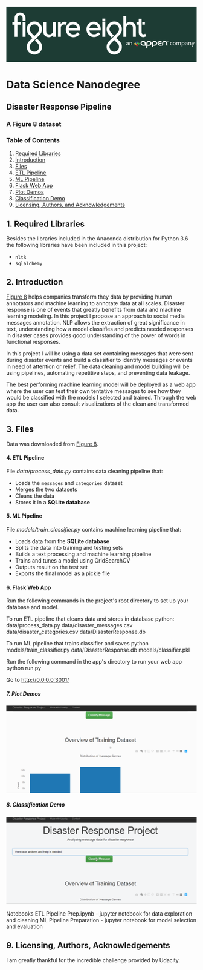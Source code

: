 ![fig8](https://github.com/sousablde/Disaster-Response-Pipeline/blob/master/Images/f8logo.PNG)

# Data Science Nanodegree
## Disaster Response Pipeline
### A Figure 8 dataset

### Table of Contents
1. [Required Libraries](#libraries)
2. [Introduction](#introduction)
3. [Files](#files)
4. [ETL Pipeline](#ETL)
5. [ML Pipeline](#ML)
6. [Flask Web App](#Flask)
7. [Plot Demos](#demo1)
8. [Classification Demo](#demo2)
9. [Licensing, Authors, and Acknowledgements](#licensing)


## 1. Required Libraries <a name="libraries"></a>
Besides the libraries included in the Anaconda distribution for Python 3.6 the following libraries have been included in this project:
* `nltk` 
* `sqlalchemy` 


## 2. Introduction <a name="introduction"></a>
[Figure 8](https://www.figure-eight.com/) helps companies transform they data by providing human annotators and machine learning to annotate data at all scales.
Disaster response is one of events that greatly benefits from data and machine learning modeling. In this project I propose an approach to social media messages annotation.
NLP allows the extraction of great significance in text, understanding how a model classifies and predicts needed responses in disaster cases provides good understanding of the power of words in functional responses.

In this project I will be using a data set containing messages that were sent during disaster events and build a classifier to identify messages or events in need of attention or relief.
The data cleaning and model building will be using pipelines, automating repetitive steps, and preventing data leakage.

The best performing machine learning model will be deployed as a web app where the user can test their own tentative messages to see how they would be classified with the models I selected and trained. 
Through the web app the user can also consult visualizations of the clean and transformed data.


## 3. Files <a name="files"></a>
Data was downloaded from [Figure 8](https://www.figure-eight.com/dataset/combined-disaster-response-data/).

#### 4. ETL Pipeline <a name="ETL"></a>

File _data/process_data.py_ contains data cleaning pipeline that:

- Loads the `messages` and `categories` dataset
- Merges the two datasets
- Cleans the data
- Stores it in a **SQLite database**

#### 5. ML Pipeline <a name="ML"></a>

File _models/train_classifier.py_ contains machine learning pipeline that:

- Loads data from the **SQLite database**
- Splits the data into training and testing sets
- Builds a text processing and machine learning pipeline
- Trains and tunes a model using GridSearchCV
- Outputs result on the test set
- Exports the final model as a pickle file

#### 6. Flask Web App <a name="Flask"></a>

Run the following commands in the project's root directory to set up your database and model.

To run ETL pipeline that cleans data and stores in database python:
data/process_data.py data/disaster_messages.csv data/disaster_categories.csv data/DisasterResponse.db 

To run ML pipeline that trains classifier and saves python 
models/train_classifier.py data/DisasterResponse.db models/classifier.pkl 

Run the following command in the app's directory to run your web app 
python run.py

Go to http://0.0.0.0:3001/

##### 7. Plot Demos <a name="demo1"></a>
![Plot demos](https://github.com/sousablde/Disaster-Response-Pipeline/blob/master/Images/plots_demo.gif)

##### 8. Classification Demo <a name="demo2"></a>
![Classification demos](https://github.com/sousablde/Disaster-Response-Pipeline/blob/master/Images/classification_demo.gif)


Notebooks
ETL Pipeline Prep.ipynb - jupyter notebook for data exploration and cleaning
ML Pipeline Preparation - jupyter notebook for model selection and evaluation



## 9. Licensing, Authors, Acknowledgements<a name="licensing"></a>
I am greatly thankful for the incredible challenge provided by Udacity.